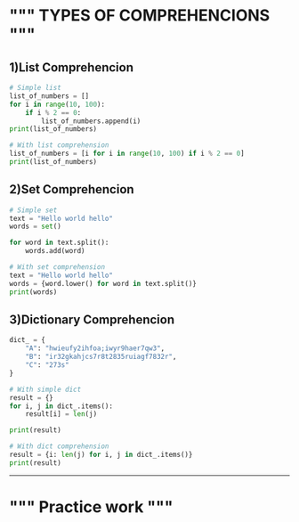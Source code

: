 #                                                                """ TYPES OF COMPREHENCIONS """
## 1)List Comprehencion

```python
# Simple list
list_of_numbers = []
for i in range(10, 100):
    if i % 2 == 0:
        list_of_numbers.append(i)
print(list_of_numbers)

# With list comprehension
list_of_numbers = [i for i in range(10, 100) if i % 2 == 0]
print(list_of_numbers)
```
## 2)Set Comprehencion

```python
# Simple set
text = "Hello world hello"
words = set()

for word in text.split():
    words.add(word)

# With set comprehension
text = "Hello world hello"
words = {word.lower() for word in text.split()}
print(words)
```

## 3)Dictionary Comprehencion

```python
dict_ = {
    "A": "hwieufy2ihfoa;iwyr9haer7qw3",
    "B": "ir32gkahjcs7r8t2835ruiagf7832r",
    "C": "273s"
}

# With simple dict
result = {}
for i, j in dict_.items():
    result[i] = len(j)

print(result)

# With dict comprehension
result = {i: len(j) for i, j in dict_.items()}
print(result)
```
_______________________________________________________________
#                                                                """ Practice work """
